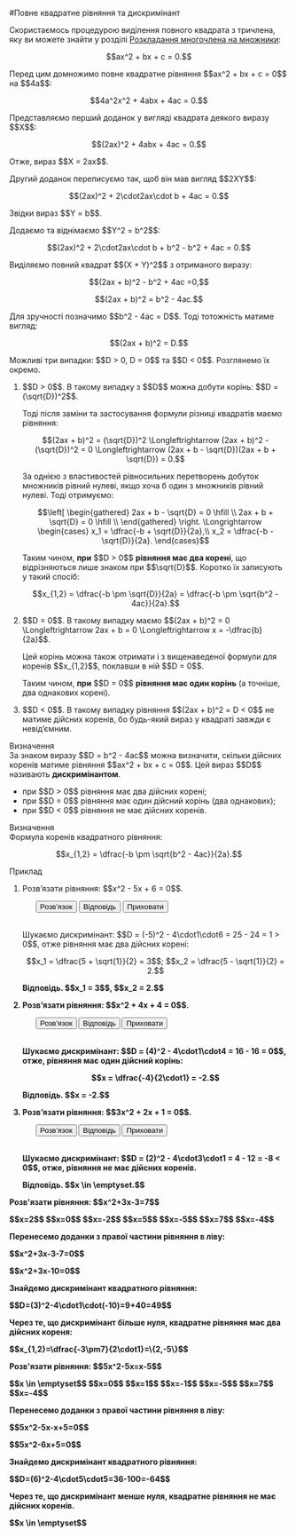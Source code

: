 #Повне квадратне рівняння та дискримiнант

<p>Скористаємось процедурою виділення повного квадрата з тричлена, яку ви можете знайти у розділі <a href="http://math.ed-era.com/3/rozkladannya_mnogochlena_na_mnozhniki.html">Розкладання многочлена на множники</a>:</p>

<p align="center">$$ax^2 + bx + c = 0.$$</p>

<p>Перед цим домножимо повне квадратне рівняння $$ax^2 + bx + c = 0$$ на $$4a$$:</p>

<p align="center">$$4a^2x^2 + 4abx + 4ac = 0.$$</p>

<p>Представляємо перший доданок у вигляді квадрата деякого виразу $$X$$:</p>

<p align="center">$$(2ax)^2 + 4abx + 4ac = 0.$$</p>

<p>Отже, вираз $$X = 2ax$$.</p>

<p>Другий доданок переписуємо так, щоб він мав вигляд $$2XY$$:</p> 

<p align="center">$$(2ax)^2 + 2\cdot2ax\cdot b + 4ac = 0.$$</p>

<p>Звідки вираз $$Y = b$$.</p>

<p>Додаємо та віднімаємо $$Y^2 = b^2$$:</p>

<p align="center">$$(2ax)^2 + 2\cdot2ax\cdot b + b^2 - b^2 + 4ac = 0.$$</p>

<p>Виділяємо повний квадрат $$(X + Y)^2$$ з отриманого виразу:</p>

<p align="center">$$(2ax + b)^2 - b^2 + 4ac =0,$$</p>

<p align="center">$$(2ax + b)^2 = b^2 - 4ac.$$</p>

<p>Для зручності позначимо $$b^2 - 4ac = D$$. Тоді тотожність матиме вигляд:</p>

<p align="center">$$(2ax + b)^2 = D.$$</p>

<p>Можливі три випадки: $$D > 0, D = 0$$ та $$D < 0$$. Розглянемо їх окремо.</p>

<ol>
<li>$$D > 0$$. В такому випадку з $$D$$ можна добути корінь: $$D = (\sqrt{D})^2$$.</li>
<p>Тоді після заміни та застосування формули різниці квадратів маємо рівняння:</p>
<p align="center">$$(2ax + b)^2 = (\sqrt{D})^2 \Longleftrightarrow (2ax + b)^2 - (\sqrt{D})^2 = 0 \Longleftrightarrow (2ax + b - \sqrt{D})(2ax + b + \sqrt{D}) = 0.$$</p>
<p>За однією з властивостей рівносильних перетворень добуток множників рівний нулеві, якщо хоча б один з множників рівний нулеві. Тоді отримуємо:</p>
<p align="center">	$$\left[ \begin{gathered}
	2ax + b - \sqrt{D} = 0 \hfill \\
	2ax + b + \sqrt{D} = 0 \hfill \\
	\end{gathered}
	\right. \Longrightarrow \begin{cases}
	x_1 = \dfrac{-b + \sqrt{D}}{2a},\\
	x_2 = \dfrac{-b - \sqrt{D}}{2a}.
	\end{cases}$$</p>
<p>Таким чином, <b>при</b> $$D > 0$$ <b>рівняння має два корені</b>, що відрізняються лише знаком при $$\sqrt{D}$$. Коротко їх записують у такий спосіб:</p>
<p align="center">$$x_{1,2} = \dfrac{-b \pm \sqrt{D}}{2a} = \dfrac{-b \pm \sqrt{b^2 - 4ac}}{2a}.$$</p>
<li>$$D = 0$$. В такому випадку маємо $$(2ax + b)^2 = 0 \Longleftrightarrow 2ax + b = 0 \Longleftrightarrow x = -\dfrac{b}{2a}$$.</li>
<p>Цей корінь можна також отримати і з вищенаведеної формули для коренів $$x_{1,2}$$, поклавши в ній $$D = 0$$.</p>
<p>Таким чином, <b>при</b> $$D = 0$$ <b>рівняння має один корінь</b> (а точніше, два однакових корені).</p>
<li>$$D < 0$$. В такому випадку рівняння $$(2ax + b)^2 = D < 0$$ не матиме дійсних коренів, бо будь-який вираз у квадраті завжди є невід’ємним.</li>
</ol>

<div class="space"></div>

<div class="space">
<div class="eoz-wrap">
<span class="eoz">Визначення</span>
<div class="eoz-text">
За знаком виразу $$D = b^2 - 4ac$$ можна визначити, скільки дійсних коренів матиме рівняння $$ax^2 + bx + c = 0$$. Цей вираз $$D$$ називають <b>дискримінантом</b>.
</div>
</div>
</div>

<ul>
<li>при $$D > 0$$ рівняння має два дійсних корені;</li>
<li>при $$D = 0$$ рівняння має один дійсний корінь (два однакових);</li>
<li>при $$D < 0$$ рівняння не має дійсних коренів.</li>
</ul>

<div class="space"></div>

<div class="space">
<div class="eoz-wrap">
<span class="eoz">Визначення</span>
<div class="eoz-text">
Формула коренів квадратного рівняння:
<p align="center">$$x_{1,2} = \dfrac{-b \pm \sqrt{b^2 - 4ac}}{2a}.$$</p>
</div>
</div>
</div>

<div class="space">
<div class="task-wrap">
<span class="task">Приклад</span>
<div class="task-text">
<ol>
<li>Розв’язати рівняння: $$x^2 - 5x + 6 = 0$$.</li>


<p>
<ul class="nav-tab" id="mytab">
    <button class="btn" data-target="#decision" data-toggle="pill">Розв’язок</button>
    <button class="btn" data-target="#answer" data-toggle="pill">Вiдповiдь</button>
    <button class="btn" data-target="#hide" data-toggle="pill">Приховати</button>
</ul>
<div id="mytab" class="tab-content">
    <div class="tab-pane" id="decision">
<br> 
<p>Шукаємо дискримінант: $$D = (-5)^2 - 4\cdot1\cdot6 = 25 - 24 = 1 > 0$$, отже рівняння має два дійсних корені:</p>
<p align="center">$$x_1 = \dfrac{5 + \sqrt{1}}{2} = 3$$; $$x_2 = \dfrac{5 - \sqrt{1}}{2} = 2.$$</p>
    </div>
    <div class="tab-pane" id="answer"> 
<p><b>Відповідь.<b> $$x_1 = 3$$, $$x_2 = 2.$$</p>
    </div>
    <div class="tab-pane" id="hide"></div>
</div>
</p>


<li>Розв’язати рівняння: $$x^2 + 4x + 4 = 0$$.</li>

<p>
<ul class="nav-tab" id="pr1">
<button class="btn" data-target="#decision1" data-toggle="tab">Розв’язок</button>
<button class="btn" data-target="#answer1" data-toggle="tab">Вiдповiдь</button>
<button class="btn" data-target="#hide1" data-toggle="tab">Приховати</button>
</ul>

<div id="pr1" class="tab-content">
  <div class="tab-pane" id="decision1">
<br>
<p>Шукаємо дискримінант: $$D = (4)^2 - 4\cdot1\cdot4 = 16 - 16 = 0$$, отже, рівняння має один дійсний корінь:</p>
<p align="center">$$x = \dfrac{-4}{2\cdot1} = -2.$$</p>
    </div>
  <div class="tab-pane" id="answer1"> 
<p><b>Відповідь.<b> $$x = -2.$$</p>
    </div>
  <div class="tab-pane" id="hide1"></div>
</div>
</p>

<li>Розв’язати рівняння: $$3x^2 + 2x + 1 = 0$$.</li>

<p>
<ul class="nav-tab" id="pr2">
<button class="btn" data-target="#decision2" data-toggle="tab">Розв’язок</button>
<button class="btn" data-target="#answer2" data-toggle="tab">Вiдповiдь</button>
<button class="btn" data-target="#hide2" data-toggle="tab">Приховати</button>
</ul>

<div id="pr2" class="tab-content">
    <div class="tab-pane" id="decision2">
<br>
<p>Шукаємо дискримінант: $$D = (2)^2 - 4\cdot3\cdot1 = 4 - 12 = -8 < 0$$, отже, рівняння не має дійсних коренів.</p>
    </div>
    <div class="tab-pane" id="answer2"> 
<p><b>Відповідь.<b> $$x \in \emptyset.$$</p>
    </div>
  <div class="tab-pane" id="hide2"></div>
</div>
</p>
</ol>
</div>
</div>
</div>
<div class="space"></div>

<quiz correctLabel="correct" incorrectLabel="incorrect" checkLabel="check">
    <question  multiple>
        <p>Розв'язати рівняння: $$x^2+3x-3=7$$</p>
        <answer correct> $$x=2$$</answer>
        <answer> $$x=0$$</answer>
        <answer> $$x=-2$$</answer>
        <answer> $$x=5$$</answer>
        <answer correct> $$x=-5$$</answer>
        <answer> $$x=7$$</answer>
        <answer> $$x=-4$$</answer>
        <explanation>
        <p>Перенесемо доданки з правої частини рівняння в ліву:</p>
        <p>$$x^2+3x-3-7=0$$</p>
        <p>$$x^2+3x-10=0$$</p>
        <p>Знайдемо дискримінант квадратного рівняння:</p>
        <p>$$D=(3)^2-4\cdot1\cdot(-10)=9+40=49$$</p>
        <p>Через те, що дискримінант більше нуля, квадратне рівняння має два дійсних кореня:</p>
        <p>$$x_{1,2}=\dfrac{-3\pm7}{2\cdot1}=\{2,-5\}$$</p>
        </explanation>
        </question>
    <question text="">
    <p>Розв'язати рівняння: $$5x^2-5x=x-5$$</p>
        <answer correct> $$x \in \emptyset$$</answer>
        <answer> $$x=0$$</answer>
        <answer> $$x=1$$</answer>
        <answer> $$x=-1$$</answer>
        <answer> $$x=-5$$</answer>
        <answer> $$x=7$$</answer>
        <answer> $$x=-4$$</answer>
        <explanation>
        <p>Перенесемо доданки з правої частини рівняння в ліву:</p>
        <p>$$5x^2-5x-x+5=0$$</p>
        <p>$$5x^2-6x+5=0$$</p>
        <p>Знайдемо дискримінант квадратного рівняння:</p>
        <p>$$D=(6)^2-4\cdot5\cdot5=36-100=-64$$</p>
        <p>Через те, що дискримінант менше нуля, квадратне рівняння не має дійсних коренів.</p>
        <p>$$x \in \emptyset$$</p>
        </explanation>
        </question>
</quiz>